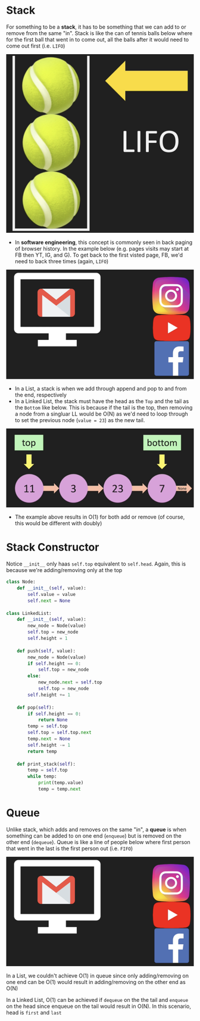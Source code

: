 # Stack

For something to be a **stack**, it has to be something that we can add to or remove from the same "in". Stack is like the can of tennis balls below where for the first ball that went in to come out, all the balls after it would need to come out first (i.e. `LIFO`)

![Stack with Tennis Can](./stack_tennis_Can.png)

- In **software engineering**, this concept is commonly seen in back paging of browser history. In the example below (e.g. pages visits may start at FB then YT, IG, and G). To get back to the first visted page, FB, we'd need to back three times (again, `LIFO`)

![Stack in the borwser](./stack_in_browser.png)

- In a List, a stack is when we add through append and pop to and from the end, respectively
- In a Linked List, the stack must have the head as the `Top` and the tail as the `Bottom` like below. This is because if the tail is the top, then removing a node from a singluar LL would be O(N) as we'd need to loop through to set the previous node (`value = 23`) as the new tail.

![Stack in singular Linked List](./stack_linked_list.png)

- The example above results in O(1) for both add or remove (of course, this would be different with doubly)

# Stack Constructor

Notice `__init__` only haas `self.top` equivalent to `self.head`. Again, this is because we're adding/removing only at the top

```python
class Node:
    def __init__(self, value):
        self.value = value
        self.next = None

class LinkedList:
    def __init__(self, value):
        new_node = Node(value)
        self.top = new_node
        self.height = 1

    def push(self, value):
        new_node = Node(value)
        if self.height == 0:
            self.top = new_node
        else:
            new_node.next = self.top
            self.top = new_node
        self.height += 1

    def pop(self):
        if self.height == 0:
            return None
        temp = self.top
        self.top = self.top.next
        temp.next = None
        self.height -= 1
        return temp

    def print_stack(self):
        temp = self.top
        while temp:
            print(temp.value)
            temp = temp.next
```

# Queue

Unlike stack, which adds and removes on the same "in", a **queue** is when something can be added to on one end (`enqueue`) but is removed on the other end (`dequeue`). Queue is like a line of people below where first person that went in the last is the first person out (i.e. `FIFO`)

![Queue with a line](./stack_in_browser.png)

In a List, we couldn't achieve O(1) in queue since only adding/removing on one end can be O(1) would result in adding/removing on the other end as O(N)

In a Linked List, O(1) can be achieved if `dequeue` on the the tail and `enqueue` on the head since enqueue on the tail would result in O(N). In this scenario, head is `first` and `last`
